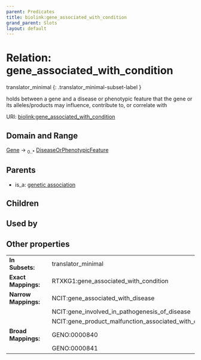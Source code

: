 ```yaml
---
parent: Predicates
title: biolink:gene_associated_with_condition
grand_parent: Slots
layout: default
---
```


# Relation: gene_associated_with_condition

translator_minimal
{: .translator_minimal-subset-label }


holds between a gene and a disease or phenotypic feature that the gene or its alleles/products may influence, contribute to, or correlate with

URI: [biolink:gene_associated_with_condition](https://w3id.org/biolink/vocab/gene_associated_with_condition)

## Domain and Range

[Gene](Gene.md) ->  <sub>0..*</sub> [DiseaseOrPhenotypicFeature](DiseaseOrPhenotypicFeature.md)

## Parents

 *  is_a: [genetic association](genetic_association.md)

## Children


## Used by


## Other properties

|  |  |  |
| --- | --- | --- |
| **In Subsets:** | | translator_minimal |
| **Exact Mappings:** | | RTXKG1:gene_associated_with_condition |
| **Narrow Mappings:** | | NCIT:gene_associated_with_disease |
|  | | NCIT:gene_involved_in_pathogenesis_of_disease |
|  | | NCIT:gene_product_malfunction_associated_with_disease |
| **Broad Mappings:** | | GENO:0000840 |
|  | | GENO:0000841 |

